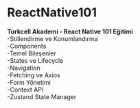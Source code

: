 # ReactNative101
<b>Turkcell Akademi - React Native 101 Eğitimi </b><br/>
    -Stillendirme ve Konumlandırma <br/>
    -Components <br/>
    -Temel Bileşenler <br/>
    -States ve Lifecycle <br/>
    -Navigation <br/>
    -Fetching ve Axios <br/>
    -Form Yönetimi <br/>
    -Context API <br/>
    -Zustand State Manager <br/>
